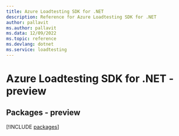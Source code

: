 ```yaml
---
title: Azure Loadtesting SDK for .NET
description: Reference for Azure Loadtesting SDK for .NET
author: pallavit
ms.author: pallavit
ms.data: 12/09/2022
ms.topic: reference
ms.devlang: dotnet
ms.service: loadtesting
---
```

# Azure Loadtesting SDK for .NET - preview
## Packages - preview
[!INCLUDE [packages](loadtesting-index.md)]